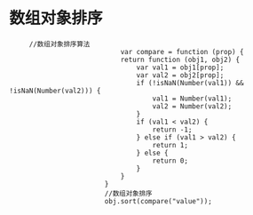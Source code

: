 # 数组对象排序 #

         //数组对象排序算法
                                var compare = function (prop) {
                                return function (obj1, obj2) {
                                    var val1 = obj1[prop];
                                    var val2 = obj2[prop];
                                    if (!isNaN(Number(val1)) && !isNaN(Number(val2))) {
                                        val1 = Number(val1);
                                        val2 = Number(val2);
                                    }
                                    if (val1 < val2) {
                                        return -1;
                                    } else if (val1 > val2) {
                                        return 1;
                                    } else {
                                        return 0;
                                    }
                                }
                            }
                            //数组对象排序
                            obj.sort(compare("value"));
